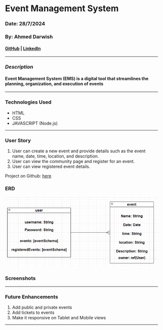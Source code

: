 # Event Management System

### Date: 28/7/2024

### By: Ahmed Darwish

#### [GitHub](https://github.com/AhmedAslw) | [LinkedIn](https://www.linkedin.com/in/ahmed-darwish-056b3a235/)
***

### ***Description***
#### Event Management System (EMS) is a digital tool that streamlines the planning, organization, and execution of events
***

### Technologies Used
* HTML
* CSS
* JAVASCRIPT (Node.js)
***

### User Story

1. User can create a new event and provide details such as the event name, date, time, location, and description.
2. User can view the community page and register for an event.
3. User can view registered event details.

Project on Github: [here](https://github.com/AhmedAshlw/Event-Management-System/tree/main)

### ERD
![](./images/ERD.PNG)


### Screenshots

***

### Future Enhancements
1. Add public and private events
2. Add tickets to events
3. Make it responsive on Tablet and Mobile views

***




